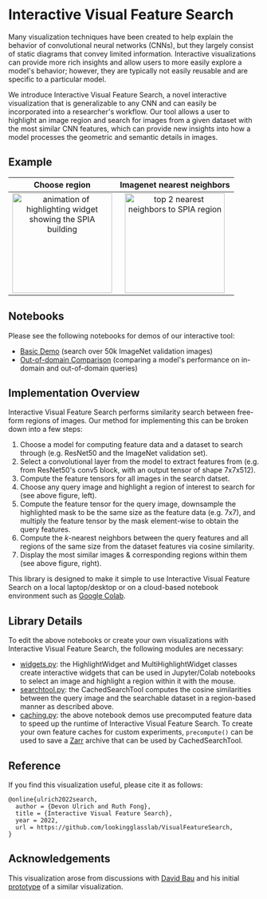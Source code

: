 # Interactive Visual Feature Search

Many visualization techniques have been created to help explain the behavior of convolutional neural networks (CNNs), but they largely consist of static diagrams that convey limited information.
Interactive visualizations can provide more rich insights and allow users to more easily explore a model's behavior; however, they are typically not easily reusable and are specific to a particular model. 

We introduce Interactive Visual Feature Search, a novel interactive visualization that is generalizable to any CNN and can easily be incorporated into a researcher's workflow. 
Our tool allows a user to highlight an image region and search for images from a given dataset with the most similar CNN features, which can provide new insights into how a model processes the geometric and semantic details in images.




## Example
Choose region             |   Imagenet nearest neighbors
:-------------------------:|:-------------------------:
<img src="images/spia_highlighting.gif" alt="animation of highlighting widget showing the SPIA building" height="200" /> |     <img src="images/search_spia_results.png" alt="top 2 nearest neighbors to SPIA region" height="200" />

## Notebooks
Please see the following notebooks for demos of our interactive tool:
* [Basic Demo](https://colab.research.google.com/drive/1sIio238NDRiGqxy0jto7O6VCFvqtmnYA?usp=sharing) (search over 50k ImageNet validation images)
* [Out-of-domain Comparison](https://colab.research.google.com/drive/1D7wmXVI9C8Ul_11aGKtQ6UL0hfY38NSr?usp=sharing) (comparing a model's performance on in-domain and out-of-domain queries)

## Implementation Overview

Interactive Visual Feature Search performs similarity search between free-form regions of images. Our method for implementing this can be broken down into a few steps:

1. Choose a model for computing feature data and a dataset to search through (e.g. ResNet50 and the ImageNet validation set).
2. Select a convolutional layer from the model to extract features from (e.g. from ResNet50's conv5 block, with an output tensor of shape 7x7x512).
3. Compute the feature tensors for all images in the search datset.
3. Choose any query image and highlight a region of interest to search for (see above figure, left).
4. Compute the feature tensor for the query image, downsample the highlighted mask to be the same size as the feature data (e.g. 7x7), and multiply the feature tensor by the mask element-wise to obtain the query features.
5. Compute the *k*-nearest neighbors between the query features and all regions of the same size from the dataset features via cosine similarity. 
6. Display the most similar images & corresponding regions within them (see above figure, right). 

This library is designed to make it simple to use Interactive Visual Feature Search on a local laptop/desktop or on a cloud-based notebook environment such as [Google Colab](https://colab.research.google.com/). 

## Library Details

To edit the above notebooks or create your own visualizations with Interactive Visual Feature Search, the following modules are necessary:

* [widgets.py](https://github.com/lookingglasslab/VisualFeatureSearch/blob/main/vissearch/widgets.py): the HighlightWidget and MultiHighlightWidget classes create interactive widgets that can be used in Jupyter/Colab notebooks to select an image and highlight a region within it with the mouse. 
* [searchtool.py](https://github.com/lookingglasslab/VisualFeatureSearch/blob/main/vissearch/searchtool.py): the CachedSearchTool computes the cosine similarities between the query image and the searchable dataset in a region-based manner as described above. 
* [caching.py](https://github.com/lookingglasslab/VisualFeatureSearch/blob/main/vissearch/caching.py): the above notebook demos use precomputed feature data to speed up the runtime of Interactive Visual Feature Search. To create your own feature caches for custom experiments, `precompute()` can be used to save a [Zarr](https://zarr.readthedocs.io/en/stable/) archive that can be used by CachedSearchTool. 

## Reference
If you find this visualization useful, please cite it as follows:
```
@online{ulrich2022search,
  author = {Devon Ulrich and Ruth Fong},
  title = {Interactive Visual Feature Search},
  year = 2022,
  url = https://github.com/lookingglasslab/VisualFeatureSearch,
}
```

## Acknowledgements
This visualization arose from discussions with [David Bau](https://baulab.info/) and his initial [prototype](https://github.com/davidbau/gpwidget/blob/master/notebooks/ExploreVggByClick.ipynb) of a similar visualization.
